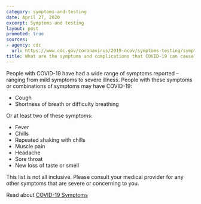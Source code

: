 ```yaml
---
category: symptoms-and-testing
date: April 27, 2020
excerpt: Symptoms and testing
layout: post
promoted: true
sources:
- agency: cdc
  url: https://www.cdc.gov/coronavirus/2019-ncov/symptoms-testing/symptoms.html
title: What are the symptoms and complications that COVID-19 can cause?
---
```


People with COVID-19 have had a wide range of symptoms reported – ranging from mild symptoms to severe illness. People with these symptoms or combinations of symptoms may have COVID-19:

- Cough
- Shortness of breath or difficulty breathing

Or at least two of these symptoms:

- Fever
- Chills
- Repeated shaking with chills
- Muscle pain
- Headache
- Sore throat
- New loss of taste or smell

This list is not all inclusive. Please consult your medical provider for any other symptoms that are severe or concerning to you.

Read about [COVID-19 Symptoms](https://www.cdc.gov/coronavirus/2019-ncov/symptoms-testing/symptoms.html)
